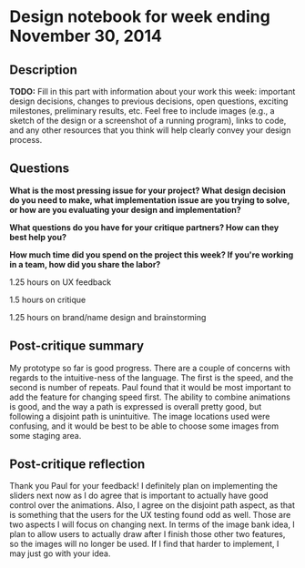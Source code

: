 # Design notebook for week ending November 30, 2014

## Description

**TODO:** Fill in this part with information about your work this week:
important design decisions, changes to previous decisions, open questions,
exciting milestones, preliminary results, etc. Feel free to include images
(e.g., a sketch of the design or a screenshot of a running program), links to
code, and any other resources that you think will help clearly convey your
design process.

## Questions

**What is the most pressing issue for your project? What design decision do
you need to make, what implementation issue are you trying to solve, or how
are you evaluating your design and implementation?**

**What questions do you have for your critique partners? How can they best help
you?**

**How much time did you spend on the project this week? If you're working in a
team, how did you share the labor?**

1.25 hours on UX feedback

1.5 hours on critique

1.25 hours on brand/name design and brainstorming

## Post-critique summary

My prototype so far is good progress. There are a couple of concerns with regards to 
the intuitive-ness of the language. The first is the speed, and the second
is number of repeats. Paul found that it would be most important to add
the feature for changing speed first. The ability to combine animations 
is good, and the way a path is expressed is overall pretty good, but 
following a disjoint path is unintuitive. The image locations used were
confusing, and it would be best to be able to choose some images from some
staging area.

## Post-critique reflection

Thank you Paul for your feedback! I definitely plan on implementing the sliders
next now as I do agree that is important to actually have good control over
the animations. Also, I agree on the disjoint path aspect, as that is something
that the users for the UX testing found odd as well. Those are two aspects I
will focus on changing next. In terms of the image bank idea, I plan to allow
users to actually draw after I finish those other two features, so the images
will no longer be used. If I find that harder to implement, I may just go with 
your idea.
